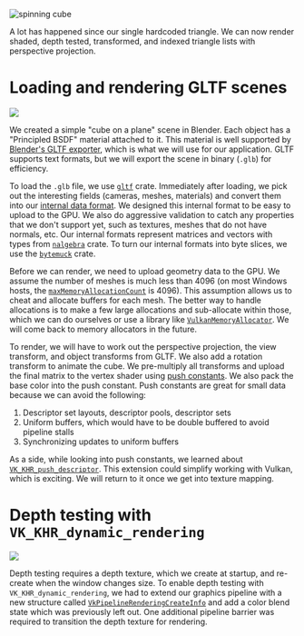 <info
    title="More triangles, cameras, light, and depth"
    link="more-triangles-cameras-light-and-depth"
    date="2023-01-09"
    commit="cb1bcc1975e3860b7208cffb4286fec3e91cc5d2"
/>

![spinning cube](media/more-triangles-cameras-light-and-depth/title.apng)

A lot has happened since our single hardcoded triangle. We can now render
shaded, depth tested, transformed, and indexed triangle lists with perspective
projection.

# Loading and rendering GLTF scenes

![](media/more-triangles-cameras-light-and-depth/blender-view.png)

We created a simple "cube on a plane" scene in Blender. Each object has a
"Principled BSDF" material attached to it. This material is well supported by
[Blender's GLTF exporter][blender], which is what we will use for our
application. GLTF supports text formats, but we will export the scene in binary
(`.glb`) for efficiency.

To load the `.glb` file, we use [`gltf`][gltf-crate] crate. Immediately after
loading, we pick out the interesting fields (cameras, meshes, materials) and
convert them into our [internal data format][assets-rs]. We designed this
internal format to be easy to upload to the GPU. We also do aggressive
validation to catch any properties that we don't support yet, such as textures,
meshes that do not have normals, etc. Our internal formats represent matrices
and vectors with types from [`nalgebra`][nalgebra-crate] crate. To turn our
internal formats into byte slices, we use the [`bytemuck`][bytemuck-crate]
crate.

Before we can render, we need to upload geometry data to the GPU. We assume the
number of meshes is much less than 4096 (on most Windows hosts, the
[`maxMemoryAllocationCount`][gpu-info] is 4096). This assumption allows us to
cheat and allocate buffers for each mesh. The better way to handle allocations
is to make a few large allocations and sub-allocate within those, which we can
do ourselves or use a library like [`VulkanMemoryAllocator`][vma]. We will come
back to memory allocators in the future.

To render, we will have to work out the perspective projection, the view
transform, and object transforms from GLTF. We also add a rotation transform to
animate the cube. We pre-multiply all transforms and upload the final matrix to
the vertex shader using [push constants][push-constants]. We also pack the base
color into the push constant. Push constants are great for small data because we
can avoid the following:

1. Descriptor set layouts, descriptor pools, descriptor sets
2. Uniform buffers, which would have to be double buffered to avoid pipeline stalls
3. Synchronizing updates to uniform buffers

As a side, while looking into push constants, we learned about
[`VK_KHR_push_descriptor`][push-descriptor]. This extension could simplify
working with Vulkan, which is exciting. We will return to it once we get into
texture mapping.

# Depth testing with `VK_KHR_dynamic_rendering`

![](media/more-triangles-cameras-light-and-depth/depth-attachment.png)

Depth testing requires a depth texture, which we create at startup, and
re-create when the window changes size. To enable depth testing with
`VK_KHR_dynamic_rendering`, we had to extend our graphics pipeline with a new
structure called [`VkPipelineRenderingCreateInfo`][pipeline-info] and add a
color blend state which was previously left out. One additional pipeline barrier
was required to transition the depth texture for rendering.

[blender]: https://docs.blender.org/manual/en/latest/addons/import_export/scene_gltf2.html#extensions
[gltf-crate]: https://crates.io/crates/gltf
[assets-rs]: https://github.com/phoekz/raydiance/blob/cb1bcc1975e3860b7208cffb4286fec3e91cc5d2/src/assets.rs#L3-L35
[nalgebra-crate]: https://crates.io/crates/nalgebra
[bytemuck-crate]: https://crates.io/crates/bytemuck
[gpu-info]: https://vulkan.gpuinfo.org/displaydevicelimit.php?platform=windows&name=maxMemoryAllocationCount
[vma]: https://github.com/GPUOpen-LibrariesAndSDKs/VulkanMemoryAllocator
[push-constants]: https://registry.khronos.org/vulkan/specs/1.3-extensions/html/vkspec.html#descriptorsets-push-constants
[push-descriptor]: https://registry.khronos.org/vulkan/specs/1.3-extensions/html/vkspec.html#VK_KHR_push_descriptor
[pipeline-info]: https://registry.khronos.org/vulkan/specs/1.3-extensions/html/vkspec.html#VkPipelineRenderingCreateInfo
